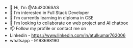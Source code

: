 - 👋 Hi, I’m @Atul2006SAS
- 👀 I’m interested in Full Stack Developer
- 🌱 I’m currently learning in diploma in CSE
- 💞️ I’m looking to collaborate on web project and AI chatbox
- 📫 Follow my profile or contact me on
- Linkedin - https://www.linkedin.com/in/atulkumar762006
- whatsapp - 9193698190

<!---
Atul2006SAS/Atul2006SAS is a ✨ special ✨ repository because its `README.md` (this file) appears on your GitHub profile.
You can click the Preview link to take a look at your changes.
--->
